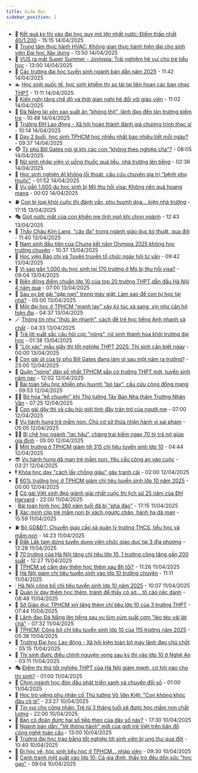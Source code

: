 ```yaml
---
title: Giáo Dục
sidebar_position: 2
---
```


<!-- dantri-giao-duc:START -->
- 🤡 [Kết quả kỳ thi vào đại học quy mô lớn nhất nước: Điểm thấp nhất 40/1.200](https://dantri.com.vn/giao-duc/ket-qua-ky-thi-vao-dai-hoc-quy-mo-lon-nhat-nuoc-diem-thap-nhat-401200-20250414212120450.htm) - 15:15 14/04/2025
- 🗽 [Trung tâm thực hành HVAC: Không gian thực hành hiện đại cho sinh viên Đại học Xây dựng](https://dantri.com.vn/giao-duc/trung-tam-thuc-hanh-hvac-khong-gian-thuc-hanh-hien-dai-cho-sinh-vien-dai-hoc-xay-dung-20250414201947082.htm) - 13:50 14/04/2025
- 🚦 [VUS ra mắt Super Summer - Joytopia: Trải nghiệm hè vui cho trẻ tiểu học](https://dantri.com.vn/giao-duc/vus-ra-mat-super-summer-joytopia-trai-nghiem-he-vui-cho-tre-tieu-hoc-20250414194759455.htm) - 13:00 14/04/2025
- 🌋 [Các trường đại học tuyển sinh ngành bán dẫn năm 2025](https://dantri.com.vn/giao-duc/cac-truong-dai-hoc-tuyen-sinh-nganh-ban-dan-nam-2025-20250414161014678.htm) - 11:42 14/04/2025
- 🏊 [Học sinh quốc tế, học sinh khiếm thị so tài tại liên hoan các ban nhạc THPT](https://dantri.com.vn/giao-duc/hoc-sinh-quoc-te-hoc-sinh-khiem-thi-so-tai-tai-lien-hoan-cac-ban-nhac-thpt-20250414151844302.htm) - 11:11 14/04/2025
- 🎃 [Kiến nghị tăng chế độ và thời gian nghỉ hè đối với giáo viên](https://dantri.com.vn/giao-duc/kien-nghi-tang-che-do-va-thoi-gian-nghi-he-doi-voi-giao-vien-20250414171240900.htm) - 11:02 14/04/2025
- 💄 [Đà Nẵng lại xôn xao suất ăn &quot;không thịt&quot;, lãnh đạo đến tận trường kiểm tra](https://dantri.com.vn/giao-duc/da-nang-lai-xon-xao-suat-an-khong-thit-lanh-dao-den-tan-truong-kiem-tra-20250414165943185.htm) - 10:48 14/04/2025
- 🦅 [Trường ĐH Lao động - Xã hội hoàn thành đánh giá chương trình thạc sĩ](https://dantri.com.vn/giao-duc/truong-dh-lao-dong-xa-hoi-hoan-thanh-danh-gia-chuong-trinh-thac-si-20250414145327561.htm) - 10:14 14/04/2025
- 🚦 [Dạy 2 buổi, học sinh TPHCM học nhiều nhất bao nhiêu tiết mỗi ngày?](https://dantri.com.vn/giao-duc/day-2-buoi-hoc-sinh-tphcm-hoc-nhieu-nhat-bao-nhieu-tiet-moi-ngay-20250414154654424.htm) - 09:37 14/04/2025
- 🐵 [Tỷ phú Bill Gates nói gì khi các con &quot;không theo nghiệp cha&quot;?](https://dantri.com.vn/giao-duc/ty-phu-bill-gates-noi-gi-khi-cac-con-khong-theo-nghiep-cha-20250412105125093.htm) - 08:05 14/04/2025
- 🐘 [Nữ sinh nhập viện vì uống thuốc quá liều, nhà trường lên tiếng](https://dantri.com.vn/giao-duc/nu-sinh-nhap-vien-vi-uong-thuoc-qua-lieu-nha-truong-len-tieng-20250414082003358.htm) - 02:36 14/04/2025
- 🦏 [Học sinh nghiện AI không lối thoát, cầu cứu chuyên gia trị &quot;bệnh phụ thuộc&quot;](https://dantri.com.vn/giao-duc/hoc-sinh-nghien-ai-khong-loi-thoat-cau-cuu-chuyen-gia-tri-benh-phu-thuoc-20250414084504335.htm) - 01:52 14/04/2025
- 💼 [Vụ gần 1.000 du học sinh bị Mỹ thu hồi visa: Không nên quá hoang mang](https://dantri.com.vn/giao-duc/vu-gan-1000-du-hoc-sinh-bi-my-thu-hoi-visa-khong-nen-qua-hoang-mang-20250414001043255.htm) - 00:02 14/04/2025
- ⛽️ [Con bị loại khỏi cuộc thi đánh vần, phụ huynh dọa... kiện nhà trường](https://dantri.com.vn/giao-duc/con-bi-loai-khoi-cuoc-thi-danh-van-phu-huynh-doa-kien-nha-truong-20250413100438884.htm) - 17:15 13/04/2025
- 🎭 [Giọt nước mắt của con khiến mẹ tỉnh ngộ khi chọn ngành](https://dantri.com.vn/giao-duc/giot-nuoc-mat-cua-con-khien-me-tinh-ngo-khi-chon-nganh-20250413193349950.htm) - 12:43 13/04/2025
- 🎃 [Thầy Châu Kim Lang, &quot;cây đa&quot; trong ngành giáo dục kỹ thuật, qua đời](https://dantri.com.vn/giao-duc/thay-chau-kim-lang-cay-da-trong-nganh-giao-duc-ky-thuat-qua-doi-20250413182104099.htm) - 11:40 13/04/2025
- 🚀 [Nam sinh đầu tiên của Chung kết năm Olympia 2025 không học trường chuyên](https://dantri.com.vn/giao-duc/nam-sinh-dau-tien-cua-chung-ket-nam-olympia-2025-khong-hoc-truong-chuyen-20250413173531067.htm) - 10:37 13/04/2025
- 👀 [Học viện Báo chí và Tuyên truyền tổ chức ngày hội tư vấn](https://dantri.com.vn/giao-duc/hoc-vien-bao-chi-va-tuyen-truyen-to-chuc-ngay-hoi-tu-van-20250413164221774.htm) - 09:42 13/04/2025
- 🌝 [Vì sao gần 1.000 du học sinh tại 170 trường ở Mỹ bị thu hồi visa?](https://dantri.com.vn/giao-duc/vi-sao-gan-1000-du-hoc-sinh-tai-170-truong-o-my-bi-thu-hoi-visa-20250413132839453.htm) - 09:04 13/04/2025
- 🤗 [Biến động điểm chuẩn lớp 10 của top 20 trường THPT dẫn đầu Hà Nội 4 năm qua](https://dantri.com.vn/giao-duc/bien-dong-diem-chuan-lop-10-cua-top-20-truong-thpt-dan-dau-ha-noi-4-nam-qua-20250412212719460.htm) - 07:00 13/04/2025
- 🦄 [Sau vụ bé gái &quot;gặp nạn&quot; trong máy giặt: Làm sao để con tự học tại nhà?](https://dantri.com.vn/giao-duc/sau-vu-be-gai-gap-nan-trong-may-giat-lam-sao-de-con-tu-hoc-tai-nha-20250410105250944.htm) - 05:00 13/04/2025
- 🦍 [Một đại học ở TPHCM &quot;mạnh tay&quot; xây ký túc xá sang, xịn như căn hộ hiện đại](https://dantri.com.vn/giao-duc/mot-dai-hoc-o-tphcm-manh-tay-xay-ky-tuc-xa-sang-xin-nhu-can-ho-hien-dai-20250413113539447.htm) - 04:37 13/04/2025
- 🪄 [Thông tin như &quot;thức ăn nhanh&quot;, cách để trẻ học tiếng Anh nhanh và chất](https://dantri.com.vn/giao-duc/thong-tin-nhu-thuc-an-nhanh-cach-de-tre-hoc-tieng-anh-nhanh-va-chat-20250413104739153.htm) - 04:33 13/04/2025
- 🦆 [Trả lời xuất sắc câu hỏi cực &quot;nóng&quot;, nữ sinh thành hoa khôi trường đại học](https://dantri.com.vn/giao-duc/tra-loi-xuat-sac-cau-hoi-cuc-nong-nu-sinh-thanh-hoa-khoi-truong-dai-hoc-20250413083120742.htm) - 01:38 13/04/2025
- 🚀 [&quot;Lột xác&quot; mẫu giấy thi tốt nghiệp THPT 2025: Thí sinh cần biết ngay](https://dantri.com.vn/giao-duc/lot-xac-mau-giay-thi-tot-nghiep-thpt-2025-thi-sinh-can-biet-ngay-20250411104140434.htm) - 00:00 13/04/2025
- 🦒 [Con gái út của tỷ phú Bill Gates đang làm gì sau một năm ra trường?](https://dantri.com.vn/giao-duc/con-gai-ut-cua-ty-phu-bill-gates-dang-lam-gi-sau-mot-nam-ra-truong-20250411194510493.htm) - 23:00 12/04/2025
- 🤡 [Quận &quot;nóng&quot; dân số nhất TPHCM sắp có trường THPT mới, tuyển sinh năm nay](https://dantri.com.vn/giao-duc/quan-nong-dan-so-nhat-tphcm-sap-co-truong-thpt-moi-tuyen-sinh-nam-nay-20250412184336905.htm) - 12:02 12/04/2025
- 🤔 [Bài toán tiểu học khiến phụ huynh &quot;bó tay&quot;, cầu cứu cộng đồng mạng](https://dantri.com.vn/giao-duc/bai-toan-tieu-hoc-khien-phu-huynh-bo-tay-cau-cuu-cong-dong-mang-20250412164819459.htm) - 09:53 12/04/2025
- 🧑‍💻 [Bó hoa &quot;kể chuyện&quot; khi Thủ tướng Tây Ban Nha thăm Trường Nhân Văn](https://dantri.com.vn/giao-duc/bo-hoa-ke-chuyen-khi-thu-tuong-tay-ban-nha-tham-truong-nhan-van-20250412112951035.htm) - 07:25 12/04/2025
- 🤡 [Con gái dậy thì và câu hỏi giới tính đầy trăn trở của người mẹ](https://dantri.com.vn/giao-duc/con-gai-day-thi-va-cau-hoi-gioi-tinh-day-tran-tro-cua-nguoi-me-20250411115307347.htm) - 07:00 12/04/2025
- 🧠 [Vụ hành hung trẻ mầm non: Chủ cơ sở thừa nhận hành vi sai phạm](https://dantri.com.vn/giao-duc/vu-hanh-hung-tre-mam-non-chu-co-so-thua-nhan-hanh-vi-sai-pham-20250412111133171.htm) - 05:05 12/04/2025
- 🧑‍💻 [Bị chê học ngành &quot;lạc hậu&quot;, chàng trai kiếm ngay 70 tỷ trả nợ giúp gia đình](https://dantri.com.vn/giao-duc/bi-che-hoc-nganh-lac-hau-chang-trai-kiem-ngay-70-ty-tra-no-giup-gia-dinh-20250409143853857.htm) - 05:00 12/04/2025
- 🧠 [Một trường ở TPHCM giảm tới 315 chỉ tiêu tuyển sinh lớp 10](https://dantri.com.vn/giao-duc/mot-truong-o-tphcm-giam-toi-315-chi-tieu-tuyen-sinh-lop-10-20250412112240311.htm) - 04:44 12/04/2025
- 😎 [Vụ hành hung dã man trẻ mầm non: Yêu cầu công an vào cuộc](https://dantri.com.vn/giao-duc/vu-hanh-hung-da-man-tre-mam-non-yeu-cau-cong-an-vao-cuoc-20250412094721765.htm) - 03:21 12/04/2025
- 🕴 [Khóa học dạy &quot;cách lấy chồng giàu&quot; gây tranh cãi](https://dantri.com.vn/giao-duc/khoa-hoc-day-cach-lay-chong-giau-gay-tranh-cai-20250410194103636.htm) - 02:00 12/04/2025
- 🧠 [60% trường học ở TPHCM giảm chỉ tiêu tuyển sinh lớp 10 năm 2025](https://dantri.com.vn/giao-duc/60-truong-hoc-o-tphcm-giam-chi-tieu-tuyen-sinh-lop-10-nam-2025-20250411182511239.htm) - 00:00 12/04/2025
- 🚀 [Cô gái Việt xinh đẹp giành giải nhất cuộc thi lịch sử 25 năm của ĐH Harvard](https://dantri.com.vn/giao-duc/co-gai-viet-xinh-dep-gianh-giai-nhat-cuoc-thi-lich-su-25-nam-cua-dh-harvard-20250411121745664.htm) - 22:00 11/04/2025
- 🕯 [Bài toán hình học 380 năm tuổi đã bị &quot;phá đảo&quot;](https://dantri.com.vn/giao-duc/bai-toan-hinh-hoc-380-nam-tuoi-da-bi-pha-dao-20250411142049035.htm) - 17:15 11/04/2025
- 🧰 [Xác minh clip trẻ mầm non bị xách ngược chân, hành hạ dã man](https://dantri.com.vn/giao-duc/xac-minh-clip-tre-mam-non-bi-xach-nguoc-chan-hanh-ha-da-man-20250411223348108.htm) - 15:59 11/04/2025
- ⛽️ [Bộ GD&amp;ĐT: Chuyển giao cấp xã quản lý trường THCS, tiểu học và mầm non](https://dantri.com.vn/giao-duc/bo-gddt-chuyen-giao-cap-xa-quan-ly-truong-thcs-tieu-hoc-va-mam-non-20250411211734040.htm) - 14:23 11/04/2025
- 🤖 [Đắk Lắk tạm dừng tuyển dụng viên chức giáo dục tại 3 địa phương](https://dantri.com.vn/giao-duc/dak-lak-tam-dung-tuyen-dung-vien-chuc-giao-duc-tai-3-dia-phuong-20250411182247886.htm) - 12:28 11/04/2025
- 🦍 [70 trường của Hà Nội tăng chỉ tiêu lớp 10, 1 trường công tăng gần 200 suất](https://dantri.com.vn/giao-duc/70-truong-cua-ha-noi-tang-chi-tieu-lop-10-1-truong-cong-tang-gan-200-suat-20250411192211216.htm) - 12:27 11/04/2025
- 🐘 [TPHCM sẽ cấm dạy thêm học thêm sau 8h tối?](https://dantri.com.vn/giao-duc/tphcm-se-cam-day-them-hoc-them-sau-8h-toi-20250411182228448.htm) - 11:26 11/04/2025
- 🌊 [Hà Nội giảm chỉ tiêu tuyển sinh vào lớp 10 trường chuyên](https://dantri.com.vn/giao-duc/ha-noi-giam-chi-tieu-tuyen-sinh-vao-lop-10-truong-chuyen-20250411180838548.htm) - 11:11 11/04/2025
- 🕯 [Hà Nội công bố chỉ tiêu tuyển sinh lớp 10 năm 2025](https://dantri.com.vn/giao-duc/ha-noi-cong-bo-chi-tieu-tuyen-sinh-lop-10-nam-2025-20250411170551475.htm) - 10:07 11/04/2025
- 🐎 [Quản lý dạy thêm học thêm, tránh để thầy cô sợ… tố cáo nặc danh](https://dantri.com.vn/giao-duc/quan-ly-day-them-hoc-them-tranh-de-thay-co-so-to-cao-nac-danh-20250411154307447.htm) - 08:48 11/04/2025
- 🐻 [Sở Giáo dục TPHCM xin tăng thêm chỉ tiêu lớp 10 của 3 trường THPT](https://dantri.com.vn/giao-duc/so-giao-duc-tphcm-xin-tang-them-chi-tieu-lop-10-cua-3-truong-thpt-20250411144059391.htm) - 07:44 11/04/2025
- 🐎 [Lãnh đạo Đà Nẵng lên tiếng sau vụ lùm xùm suất cơm &quot;lèo tèo vài lát chả&quot;](https://dantri.com.vn/giao-duc/lanh-dao-da-nang-len-tieng-sau-vu-lum-xum-suat-com-leo-teo-vai-lat-cha-20250411125143410.htm) - 07:32 11/04/2025
- 🫣 [TPHCM: Công bố chỉ tiêu tuyển sinh lớp 10 của 115 trường năm 2025](https://dantri.com.vn/giao-duc/tphcm-cong-bo-chi-tieu-tuyen-sinh-lop-10-cua-115-truong-nam-2025-20250404084558661.htm) - 05:38 11/04/2025
- 🤭 [Trường Đại học Lao động - Xã hội kiện toàn bộ máy lãnh đạo chủ chốt](https://dantri.com.vn/giao-duc/truong-dai-hoc-lao-dong-xa-hoi-kien-toan-bo-may-lanh-dao-chu-chot-20250411111909028.htm) - 05:15 11/04/2025
- 🥳 [Thí sinh được điều chỉnh nguyện vọng sau kỳ thi vào lớp 10 ở Nghệ An](https://dantri.com.vn/giao-duc/thi-sinh-duoc-dieu-chinh-nguyen-vong-sau-ky-thi-vao-lop-10-o-nghe-an-20250411075144234.htm) - 03:11 11/04/2025
- 🎭 [Điểm thi thử tốt nghiệp THPT của Hà Nội giảm mạnh, cơ hội nào cho thí sinh?](https://dantri.com.vn/giao-duc/diem-thi-thu-tot-nghiep-thpt-cua-ha-noi-giam-manh-co-hoi-nao-cho-thi-sinh-20250410161933862.htm) - 01:00 11/04/2025
- 🥸 [Chọn ngành học đón đầu phát triển xanh và chuyển đổi số](https://dantri.com.vn/giao-duc/chon-nganh-hoc-don-dau-phat-trien-xanh-va-chuyen-doi-so-20250410155230179.htm) - 01:00 11/04/2025
- 🦣 [Học trò viếng phu nhân cố Thủ tướng Võ Văn Kiệt: &quot;Con không khóc đâu cô ơi&quot;](https://dantri.com.vn/giao-duc/hoc-tro-vieng-phu-nhan-co-thu-tuong-vo-van-kiet-con-khong-khoc-dau-co-oi-20250411061609506.htm) - 23:27 10/04/2025
- 🤔 [Tin vui cho công nhân: Trẻ từ 3 tháng tuổi sẽ được học mầm non chất lượng](https://dantri.com.vn/giao-duc/tin-vui-cho-cong-nhan-tre-tu-3-thang-tuoi-se-duoc-hoc-mam-non-chat-luong-20250410153615684.htm) - 22:00 10/04/2025
- 🦣 [Bạn có đoán được hai số tiếp theo của dãy số này?](https://dantri.com.vn/giao-duc/ban-co-doan-duoc-hai-so-tiep-theo-cua-day-so-nay-20250409162831581.htm) - 17:30 10/04/2025
- 🐲 [Ngành bán dẫn: &quot;Vé thông hành&quot; mới của giới trẻ Việt trên bản đồ công nghệ toàn cầu](https://dantri.com.vn/giao-duc/nganh-ban-dan-ve-thong-hanh-moi-cua-gioi-tre-viet-tren-ban-do-cong-nghe-toan-cau-20250410184336729.htm) - 13:00 10/04/2025
- 🔭 [Trường đại học trao bằng tốt nghiệp tới sinh viên bị ung thư qua đời](https://dantri.com.vn/giao-duc/truong-dai-hoc-trao-bang-tot-nghiep-toi-sinh-vien-bi-ung-thu-qua-doi-20250410172609794.htm) - 10:40 10/04/2025
- 🥷 [Đi học về, học sinh tiểu học ở TPHCM… nhập viện](https://dantri.com.vn/giao-duc/di-hoc-ve-hoc-sinh-tieu-hoc-o-tphcm-nhap-vien-20250410174505342.htm) - 09:30 10/04/2025
- 🎊 [Cạnh tranh một suất vào lớp 10: Cả gia đình, thầy trò đều dồn sức &quot;học gạo&quot;](https://dantri.com.vn/giao-duc/canh-tranh-mot-suat-vao-lop-10-ca-gia-dinh-thay-tro-deu-don-suc-hoc-gao-20250410155106651.htm) - 09:04 10/04/2025<!-- dantri-giao-duc:END -->
